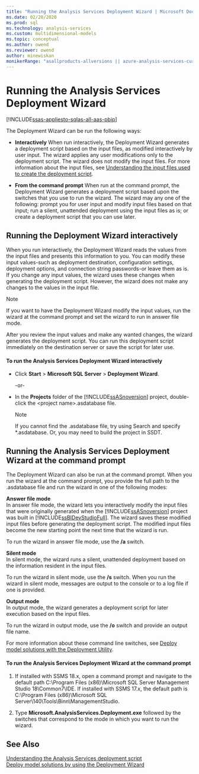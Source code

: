 ```yaml
---
title: "Running the Analysis Services Deployment Wizard | Microsoft Docs"
ms.date: 02/20/2020
ms.prod: sql
ms.technology: analysis-services
ms.custom: multidimensional-models
ms.topic: conceptual
ms.author: owend
ms.reviewer: owend
author: minewiskan
monikerRange: "asallproducts-allversions || azure-analysis-services-current || power-bi-premium-current || >= sql-analysis-services-2016"
---
```

# Running the Analysis Services Deployment Wizard

[!INCLUDE[ssas-appliesto-sqlas-all-aas-pbip](../includes/ssas-appliesto-sqlas-all-aas-pbip.md)]

  The Deployment Wizard can be run the following ways:  
  
-   **Interactively** When run interactively, the Deployment Wizard generates a deployment script based on the input files, as modified interactively by user input. The wizard applies any user modifications only to the deployment script. The wizard does not modify the input files. For more information about the input files, see [Understanding the input files used to create the deployment script](../../analysis-services/deployment/deployment-script-files-input-used-to-create-deployment-script.md).  
  
-   **From the command prompt** When run at the command prompt, the Deployment Wizard generates a deployment script based upon the switches that you use to run the wizard. The wizard may any one of the following: prompt you for user input and modify input files based on that input; run a silent, unattended deployment using the input files as is; or create a deployment script that you can use later.  
  
## Running the Deployment Wizard interactively

 When you run interactively, the Deployment Wizard reads the values from the input files and presents this information to you. You can modify these input values-such as deployment destination, configuration settings, deployment options, and connection string passwords-or leave them as is. If you change any input values, the wizard uses these changes when generating the deployment script. However, the wizard does not make any changes to the values in the input file.  
  
> [!NOTE]  
>  If you want to have the Deployment Wizard modify the input values, run the wizard at the command prompt and set the wizard to run in answer file mode.  
  
 After you review the input values and make any wanted changes, the wizard generates the deployment script. You can run this deployment script immediately on the destination server or save the script for later use.  
  
#### To run the Analysis Services Deployment Wizard interactively
  
-   Click **Start** > **Microsoft SQL Server** > **Deployment Wizard**.  
  
     -or-  
  
-   In the **Projects** folder of the [!INCLUDE[ssASnoversion](../includes/ssasnoversion-md.md)] project, double-click the \<project name>.asdatabase file.
    > [!NOTE]  
    >  If you cannot find the .asdatabase file, try using Search and specify *.asdatabase. Or, you may need to build the project in SSDT.  
  
## Running the Analysis Services Deployment Wizard at the command prompt

 The Deployment Wizard can also be run at the command prompt. When you run the wizard at the command prompt, you provide the full path to the .asdatabase file and  run the wizard in one of the following modes:  
  
 **Answer file mode**  
 In answer file mode, the wizard lets you interactively modify the input files that were originally generated when the [!INCLUDE[ssASnoversion](../includes/ssasnoversion-md.md)] project was built in [!INCLUDE[ssBIDevStudioFull](../includes/ssbidevstudiofull-md.md)]. The wizard saves these modified input files before generating the deployment script. The modified input files become the new starting point the next time that the wizard is run.  
  
 To run the wizard in answer file mode, use the **/a** switch.  
  
 **Silent mode**  
 In silent mode, the wizard runs a silent, unattended deployment based on the information resident in the input files.  
  
 To run the wizard in silent mode, use the **/s** switch. When you run the wizard in silent mode, messages are output to the console or to a log file if one is provided.  
  
 **Output mode**  
 In output mode, the wizard generates a deployment script for later execution based on the input files.  
  
 To run the wizard in output mode, use the **/o** switch and provide an output file name.  
  
 For more information about these command line switches, see [Deploy model solutions with the Deployment Utility](../../analysis-services/deployment/deploy-model-solutions-with-the-deployment-utility.md).  
  
#### To run the Analysis Services Deployment Wizard at the command prompt
  
1.  If installed with SSMS 18.x, open a command prompt and navigate to the default path C:\Program Files (x86)\Microsoft SQL Server Management Studio 18\Common7\IDE. If installed with SSMS 17.x, the default path is C:\Program Files (x86)\Microsoft SQL Server\140\Tools\Binn\ManagementStudio.
  
2.  Type **Microsoft.AnalysisServices.Deployment.exe** followed by the switches that correspond to the mode in which you want to run the wizard.  
  
## See Also  
 [Understanding the Analysis Services deployment script](../../analysis-services/deployment/understanding-the-analysis-services-deployment-script.md)   
 [Deploy model solutions by using the Deployment Wizard](../../analysis-services/deployment/deploy-model-solutions-using-the-deployment-wizard.md)  
  
  
